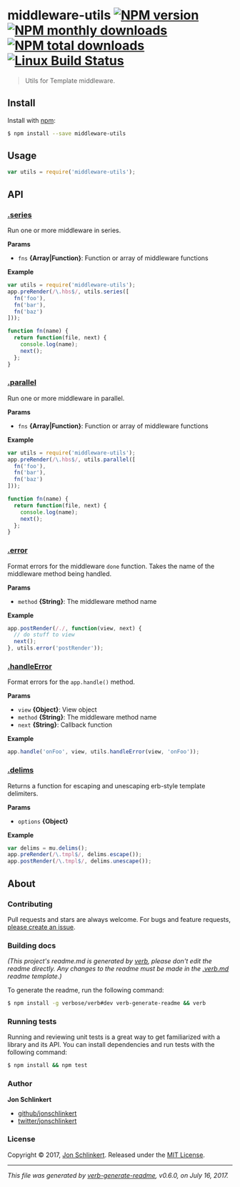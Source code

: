 # middleware-utils [![NPM version](https://img.shields.io/npm/v/middleware-utils.svg?style=flat)](https://www.npmjs.com/package/middleware-utils) [![NPM monthly downloads](https://img.shields.io/npm/dm/middleware-utils.svg?style=flat)](https://npmjs.org/package/middleware-utils) [![NPM total downloads](https://img.shields.io/npm/dt/middleware-utils.svg?style=flat)](https://npmjs.org/package/middleware-utils) [![Linux Build Status](https://img.shields.io/travis/jonschlinkert/middleware-utils.svg?style=flat&label=Travis)](https://travis-ci.org/jonschlinkert/middleware-utils)

> Utils for Template middleware.

## Install

Install with [npm](https://www.npmjs.com/):

```sh
$ npm install --save middleware-utils
```

## Usage

```js
var utils = require('middleware-utils');
```

## API

### [.series](index.js#L36)

Run one or more middleware in series.

**Params**

* `fns` **{Array|Function}**: Function or array of middleware functions

**Example**

```js
var utils = require('middleware-utils');
app.preRender(/\.hbs$/, utils.series([
  fn('foo'),
  fn('bar'),
  fn('baz')
]));

function fn(name) {
  return function(file, next) {
    console.log(name);
    next();
  };
}
```

### [.parallel](index.js#L72)

Run one or more middleware in parallel.

**Params**

* `fns` **{Array|Function}**: Function or array of middleware functions

**Example**

```js
var utils = require('middleware-utils');
app.preRender(/\.hbs$/, utils.parallel([
  fn('foo'),
  fn('bar'),
  fn('baz')
]));

function fn(name) {
  return function(file, next) {
    console.log(name);
    next();
  };
}
```

### [.error](index.js#L100)

Format errors for the middleware `done` function. Takes the name of the middleware method being handled.

**Params**

* `method` **{String}**: The middleware method name

**Example**

```js
app.postRender(/./, function(view, next) {
  // do stuff to view
  next();
}, utils.error('postRender'));
```

### [.handleError](index.js#L132)

Format errors for the `app.handle()` method.

**Params**

* `view` **{Object}**: View object
* `method` **{String}**: The middleware method name
* `next` **{String}**: Callback function

**Example**

```js
app.handle('onFoo', view, utils.handleError(view, 'onFoo'));
```

### [.delims](index.js#L151)

Returns a function for escaping and unescaping erb-style template delimiters.

**Params**

* `options` **{Object}**

**Example**

```js
var delims = mu.delims();
app.preRender(/\.tmpl$/, delims.escape());
app.postRender(/\.tmpl$/, delims.unescape());
```

## About

### Contributing

Pull requests and stars are always welcome. For bugs and feature requests, [please create an issue](../../issues/new).

### Building docs

_(This project's readme.md is generated by [verb](https://github.com/verbose/verb-generate-readme), please don't edit the readme directly. Any changes to the readme must be made in the [.verb.md](.verb.md) readme template.)_

To generate the readme, run the following command:

```sh
$ npm install -g verbose/verb#dev verb-generate-readme && verb
```

### Running tests

Running and reviewing unit tests is a great way to get familiarized with a library and its API. You can install dependencies and run tests with the following command:

```sh
$ npm install && npm test
```

### Author

**Jon Schlinkert**

* [github/jonschlinkert](https://github.com/jonschlinkert)
* [twitter/jonschlinkert](https://twitter.com/jonschlinkert)

### License

Copyright © 2017, [Jon Schlinkert](https://github.com/jonschlinkert).
Released under the [MIT License](LICENSE).

***

_This file was generated by [verb-generate-readme](https://github.com/verbose/verb-generate-readme), v0.6.0, on July 16, 2017._